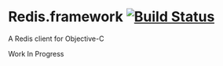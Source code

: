 Redis.framework [![Build Status](https://travis-ci.org/euskadi31/Redis.framework.svg?branch=master)](https://travis-ci.org/euskadi31/Redis.framework)
===============

A Redis client for Objective-C

Work In Progress
